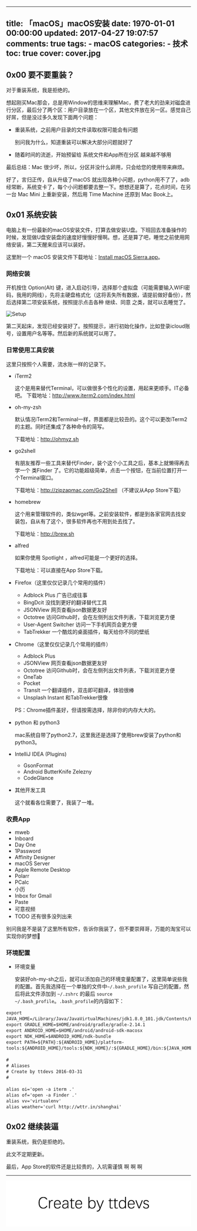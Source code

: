 
---
title: 「macOS」macOS安装
date: 1970-01-01 00:00:00
updated: 2017-04-27 19:07:57
comments: true
tags:
    - macOS
categories:
    - 技术
toc: true
cover: cover.jpg 
---


## 0x00 要不要重装？

对于重装系统，我是拒绝的。

想起刚买Mac那会，总是用Window的思维来理解Mac，费了老大的劲来对磁盘进行分区，最后分了两个区：用户目录放在一个区，其他文件放在另一区。感觉自己好屌，但是没过多久发现下面两个问题：

- 重装系统，之前用户目录的文件读取权限可能会有问题
	
	别问我为什么，知道重装可以解决大部分问题就好了
	
- 随着时间的流逝，开始预留给 系统文件和App所在分区 越来越不够用

最后总结：Mac 很少坏，所以，分区并没什么卵用，只会给您的使用带来麻烦。

好了，言归正传，自从升级了macOS 就出现各种小问题，python用不了了，adb经常断，系统变卡了，每个小问题都要去整一下。想想还是算了，花点时间，在另一台 Mac Mini 上重新安装，然后用 Time Machine 还原到 Mac Book上。


## 0x01 系统安装

电脑上有一份最新的macOS安装文件，打算去做安装U盘。下班回去准备操作的时候，发现做U盘安装盘的速度好慢慢好慢啊。想，还是算了吧，睡觉之前使用网络安装，第二天醒来应该可以装好。

这里附一个 macOS 安装文件下载地址：[Install macOS Sierra.app][macOS]。

### 网络安装
	
开机按住 Option(Alt) 键，进入启动引导，选择那个虚拟盘（可能需要输入WIFI密码，我用的网线），先将主硬盘格式化（这将丢失所有数据，请提前做好备份），然后选择第二项安装系统，按照提示点击各种 继续、同意 之类，就可以去睡觉了。


![Setup](http://upload-images.jianshu.io/upload_images/1801981-56d692d40f4d4edc.jpg?imageMogr2/auto-orient/strip%7CimageView2/2/w/1240)

第二天起床，发现已经安装好了。按照提示，进行初始化操作，比如登录icloud账号，设置用户名等等。然后新的系统就可以用了。

### 日常使用工具安装

这里只按照个人需要，流水账一样的记录下。

- iTerm2 
	
	这个是用来替代Terminal，可以做很多个性化的设置，用起来更顺手。IT必备吧。
	下载地址：http://www.iterm2.com/index.html
	
- oh-my-zsh
	
	默认情况iTerm2和Terminal一样，界面都是比较丑的。这个可以更改iTerm2的主题。同时还集成了各种命令的简写。
	
	下载地址：http://ohmyz.sh
	
- go2shell

	有朋友推荐一些工具来替代Finder，装个这个小工具之后，基本上就懒得再去学一个 类Finder 了。它的功能超级简单，点击一个按钮，在当前位置打开一个Terminal窗口。
	
	下载地址：http://zipzapmac.com/Go2Shell
	（不建议从App Store下载）
	
- homebrew

	这个用来管理软件的，类似wget等。之前安装软件，都是到各家官网去找安装包，自从有了这个，很多软件再也不用到处去找了。
	
	下载地址：http://brew.sh

- alfred

	如果你使用 Spotlight ，alfred可能是一个更好的选择。
	
	下载地址：可以直接在App Store下载。

- Firefox（这里仅仅记录几个常用的插件）
	
	- Adblock Plus 广告已成往事
	- BingDcit 没找到更好的翻译替代工具
	- JSONView 网页查看json数据更友好
	- Octotree 访问Github时，会在左侧列出文件列表，下载浏览更方便
	- User-Agent Switcher 访问一下手机网页会更方便
	- TabTrekker 一个酷炫的桌面插件，每天给你不同的壁纸
	
- Chrome（这里仅仅记录几个常用的插件）
	
	- Adblock Plus
	- JSONView 网页查看json数据更友好
	- Octotree 访问Github时，会在左侧列出文件列表，下载浏览更方便
	- OneTab
	- Pocket
	- Translt 一个翻译插件，双击即可翻译，体验很棒
	- Unsplash Instant 和TabTrekker很像
	
	PS：Chrome插件虽好，但请按需选择，除非你的内存大大的。

- python 和 python3

	mac系统自带了python2.7，这里我还是选择了使用brew安装了python和python3。

- IntelliJ IDEA (Plugins)
	
	- GsonFormat
	- Android ButterKnife Zelezny
	- CodeGlance
	
- 其他开发工具
	
	这个就看各位需要了，我装了一堆。
	
### 收费App

- mweb
- Inboard
- Day One
- 1Password
- Affinity Designer
- macOS Server
- Apple Remote Desktop
- Polarr
- PCalc
- 小历
- Inbox for Gmail
- Paste
- 可意视频
- TODO 还有很多没列出来

别问我是不是装了这里所有软件，告诉你我装了，但不要崇拜哥，万能的淘宝可以实现你的梦想🙈
	
### 环境配置
	
- 环境变量
	
	安装好oh-my-sh之后，就可以添加自己的环境变量配置了，这里简单说些我的配置。首先我选择在一个单独的文件中`~/.bash_profile` 写自己的配置，然后将此文件添加到 `~/.zshrc` 的最后 `source ~/.bash_profile`。`.bash_profile`的内容如下：
		
``` shell
export JAVA_HOME=/Library/Java/JavaVirtualMachines/jdk1.8.0_101.jdk/Contents/Home
export GRADLE_HOME=$HOME/android/gradle/gradle-2.14.1
export ANDROID_HOME=$HOME/android/android-sdk-macosx
export NDK_HOME=$ANDROID_HOME/ndk-bundle
export PATH=${PATH}:${ANDROID_HOME}/platform-tools:${ANDROID_HOME}/tools:${NDK_HOME}/:${GRADLE_HOME}/bin:${JAVA_HOME}/bin:${JAVA_HOME}/lib:

#
# Aliases
# Create by ttdevs 2016-03-31
#

alias oi='open -a iterm .'
alias of='open -a Finder .'
alias vv='virtualenv'
alias weather='curl http://wttr.in/shanghai'
```


## 0x02 继续装逼

重装系统，我仍是拒绝的。

此文不定期更新。

最后，App Store的软件还是比较贵的，入坑需谨慎 啊 啊 啊

------
[macOS]: http://183.134.9.47/osxapps.itunes.apple.com/apple-assets-us-std-000001/Purple62/v4/af/5f/9d/af5f9d8e-cf9c-8147-c51c-c3c1fececb99/jze1425880974225146329.pkg?wsiphost=local

![Create by ttdevs](https://raw.githubusercontent.com/ttdevs/ttdevs.github.io/common/images/logo.png)


